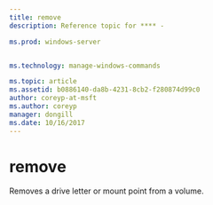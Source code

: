 ```yaml
---
title: remove
description: Reference topic for **** - 

ms.prod: windows-server


ms.technology: manage-windows-commands

ms.topic: article
ms.assetid: b0886140-da8b-4231-8cb2-f280874d99c0
author: coreyp-at-msft
ms.author: coreyp
manager: dongill
ms.date: 10/16/2017
---
```


# remove



Removes a drive letter or mount point from a volume.

